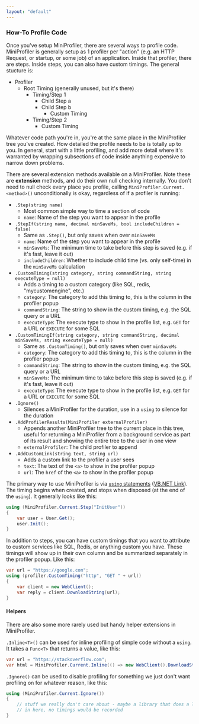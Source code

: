 ```yaml
---
layout: "default"
---
```

### How-To Profile Code

Once you've setup MiniProfiler, there are several ways to profile code. MiniProfiler is generally setup as 1 profiler per "action" (e.g. an HTTP Request, or startup, or some job) of an application. Inside that profiler, there are steps. Inside steps, you can also have custom timings. The general stucture is:

* Profiler
  * Root Timing (generally unused, but it's there)
    * Timing/Step 1
      * Child Step a
      * Child Step b
        * Custom Timing
    * Timing/Step 2
      * Custom Timing

Whatever code path you're in, you're at the same place in the MiniProfiler tree you've created. How detailed the profile needs to be is totally up to you. In general, start with a little profiling, and add more detail where it's warranted by wrapping subsections of code inside anything expensive to narrow down problems.

There are several extension methods available on a MiniProfiler. Note these are **extension** methods, and do their own null checking internally. You don't need to null check every place you profile, calling `MiniProfiler.Current.<method>()` unconditionally is okay, regardless of if a profiler is running:

* `.Step(string name)`
  * Most common simple way to time a section of code
  * `name`: Name of the step you want to appear in the profile
* `.StepIf(string name, decimal minSaveMs, bool includeChildren = false)`
  * Same as `.Step()`, but only saves when over `minSaveMs`
  * `name`: Name of the step you want to appear in the profile
  * `minSaveMs`: The minimum time to take before this step is saved (e.g. if it's fast, leave it out)
  * `includeChildren`: Whether to include child time (vs. only self-time) in the `minSaveMs` calculation
* `.CustomTiming(string category, string commandString, string executeType = null)`
  * Adds a timing to a custom category (like SQL, redis, "mycustomengine", etc.)
  * `category`: The category to add this timing to, this is the column in the profiler popup
  * `commandString`: The string to show in the custom timing, e.g. the SQL query or a URL
  * `executeType`: The execute type to show in the profile list, e.g. `GET` for a URL or `EXECUTE` for some SQL
* `.CustomTimingIf(string category, string commandString, decimal minSaveMs, string executeType = null)`
  * Same as `.CustomTiming()`, but only saves when over `minSaveMs`
  * `category`: The category to add this timing to, this is the column in the profiler popup
  * `commandString`: The string to show in the custom timing, e.g. the SQL query or a URL
  * `minSaveMs`: The minimum time to take before this step is saved (e.g. if it's fast, leave it out)
  * `executeType`: The execute type to show in the profile list, e.g. `GET` for a URL or `EXECUTE` for some SQL
* `.Ignore()`
  * Silences a MiniProfiler for the duration, use in a `using` to silence for the duration
* `.AddProfilerResults(MiniProfiler externalProfiler)`
  * Appends another MiniProfiler tree to the current place in this tree, useful for returning a MiniProfiler from a background service as part of its result and showing the entire tree to the user in one view
  * `externalProfiler`: The child profiler to append
* `.AddCustomLink(string text, string url)`
  * Adds a custom link to the profiler a user sees
  * `text`: The text of the `<a>` to show in the profiler popup
  * `url`: The `href` of the `<a>` to show in the profiler popup


The primary way to use MiniProfiler is via [`using` statements](https://docs.microsoft.com/en-us/dotnet/csharp/language-reference/keywords/using-statement) ([VB.NET Link](https://docs.microsoft.com/en-us/dotnet/visual-basic/language-reference/statements/using-statement)). The timing begins when created, and stops when disposed (at the end of the `using`). It generally looks like this:

```c#
using (MiniProfiler.Current.Step("InitUser"))
{
    var user = User.Get();
    user.Init();
}
```

In addition to steps, you can have custom timings that you want to attribute to custom services like SQL, Redis, or anything custom you have. These timings will show up in their own column and be summarized separately in the profiler popup. Like this:

```c#
var url = "https://google.com";
using (profiler.CustomTiming("http", "GET " + url))
{
    var client = new WebClient();
    var reply = client.DownloadString(url);
}
```

#### Helpers

There are also some more rarely used but handy helper extensions in MiniProfiler.

`.Inline<T>()` can be used for inline profiling of simple code without a `using`. It takes a `Func<T>` that returns a value, like this:

```c#
var url = "https://stackoverflow.com";
var html = MiniProfiler.Current.Inline(() => new WebClient().DownloadString(url), "Fetch Stack Overflow");
```

`.Ignore()` can be used to disable profiling for something we just don't want profiling on for whatever reason, like this:

```c#
using (MiniProfiler.Current.Ignore())
{
    // stuff we really don't care about - maybe a library that does a lot of profiling, etc.
    // in here, no timings would be recorded
}
```